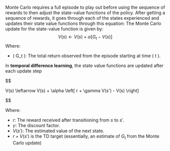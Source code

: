 Monte Carlo requires a full episode to play out before using the sequence of rewards to then adjust the state-value functions of the policy. After getting a sequence of rewards, it goes through each of the states experienced and updates their state value functions through this equation:
The Monte Carlo update for the state-value function is given by:
$$
V(s) \leftarrow V(s) + \alpha \left[ G_t - V(s) \right]
$$Where:
- \( G_t \): The total return observed from the episode starting at time \( t \).

In **temporal difference learning**, the state value functions are updated after each update step

$$

V(s) \leftarrow V(s) + \alpha \left[ r + \gamma V(s') - V(s) \right]

$$

  Where:
- $r$: The reward received after transitioning from $s$ to $s'$.
- $\gamma$: The discount factor.
- $V(s')$: The estimated value of the next state.
- $r + V(s')$ is the TD target (essentially, an estimate of $G_t$ from the Monte Carlo update)